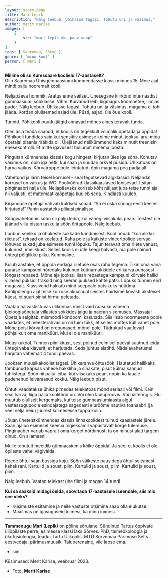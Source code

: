```yaml
---
layout: story-page
title: Mari Lepik
description: "Nälg leebub. Ühikasse tagasi. Tohutu uni ja väsimus."
author: Merit Karise
images: [
    {
        src: "mari-lepik-yks-paev.webp"
    }
]
tags: [ Saaremaa, Sõrve ]
genre: [ "minu kool" ]
person: [ Mari ]
---
```


<!-- # {{$doc.title}} -->

**Milline oli su Kuressaare koolielu 17-aastaselt?** \
Olin Saaremaa Ühisgümnaasiumi kümnendasse klassi minnes 15. Meie ajal mindi palju nooremalt kooli.

Neljapäeva hommik. Äratus enne seitset. Unesegane kiirkõnd internaadist gümnaasiumi sööklasse. Vihm. Kuivanud leib, liigmagus köömnetee, liimjas puder. Nälg leebub. Ühikasse tagasi. Tohutu uni ja väsimus, magama ei tohi jääda. Kordan olulisemad asjad üle. Püsti, asjad, üle õue kooli. 

Tunnid. Põhikooli puudujäägid annavad mõnes aines teravalt tunda. 

Olen äsja teada saanud, et koolis on tegelikult võimalik õpetada ja õppida! Põhikooli tundides sain kui sensitiiv esimese kolme minuti jooksul aru, mida õpetajal plaanis rääkida oli. Ülejäänud nelikümmend kaks minutit treenisin enesekontrolli. Et mitte igavusest hullunult minema joosta. 

Pingutan kümnendas klassis kogu hingest, kirjutan üles iga sõna. Kohutav väsimus on, õpin iga hetk, kui saan ja suudan ärkvel püsida. Ühikatoas on harva vaikus. Kõrvatroppe pole leiutatud, õpin magama pea padja all. 

Vahetund ja lärm teisel korrusel - seal tegutsevad algklassid. Neljandal korrusel on vaikus ja WC. Poolvõõrad klassikaaslased lobisevad. Itsitan pinginaabri nalja üle. Neljapäevaks koriseb kõht näljast juba teise tunni ajal nii valjusti, et matemaatikaõpetaja kuuleb seda. Kindlasti kuuleb. 

Kirjanduse õpetaja nähvab kuldsed sõnad: “Sa ei oska sõnagi eesti keeles kirjutada!” Panin aastateks pliiatsi pinalisse.

Söögivahetunnis söön nii palju leiba, kui vähegi viisakaks pean. Teistest üle jäänud viilu pistan tasku ja söön õhtupoole. Nälg leebub.

Loobun seeliku ja õhukeste sukkade kandmisest. Kool nõuab “korralikku riietust”, teksad on keelatud. Raha pole ja katkiste vineertoolide servad lõhuvad sukad juba esimese tunni lõpuks. Tajun teravalt oma riiete vanust, kulunust, imelikkust. Selles koolis ei ütle keegi halvasti, ma pole näinud ühtegi põlglikku pilku. Kummaline.

Kulub aastake, et õppida endaga riietuse osas rahu tegema. Tikin oma vana punase kampsuni hõredaks kulunud küünarnukkidele eri karva punasest lõngast rebased. Mõne aja jooksul lisan rebastega kampsuni kõrvale hallid villased püksid, traksid ning seeran juuksed kahte patsi. Lõpuks tunnen end mugavalt. Klassivend hakkab mind seepeale patsikuks hüüdma. Koolipõlengu ajal teise korruse aknalaual seistes hoidsime kõvasti üksteisel käest, et suurt sinist hirmu peletada.

Vaatan halvastiistuvas ülikonnas meist vaid raasuke vanema bioloogiaõpetaja villastes sokkides jalgu ja naeran sisemuses. Mässaja! Õpetaja selgitab, mismoodi kondoomi kasutada. Siis lisab noormeeste poole vaadates, et meesterahvas on nii tuim tükk, et selles mõttes küll vahet pole. Mõne poisi kõrvad on erepunased, mõnel pole. Tüdrukud vaatlevad põhjalikult oma maniküüri. Mul ei ole maniküüri. 

Muusikakool. Tunnen piinlikkust, sest polnud eelmisel päeval suutnud leida ühtegi vaba klaverit, et harjutada. Seda juhtus alatihti. Nädalavahetustel harjutan vähemalt 4 tundi päevas.

Jooksen muusikakoolist tagasi. Ühikarahva õhtusöök. Hautatud hallikaks tõmbunud kapsas vähese hakkliha ja sinakate, pisut külma saanud tuhlistega. Söön nii palju leiba, kui viisakaks pean, nopin ka lauale pudenenud leivaraasud kokku. Nälg leebub pisut.

Õhtuti vaadatakse ühika pimedas telekatoas mõnd seriaali või filmi. Käin seal harva, liiga palju koolitööd on. Või olen lauluproovis. Või näiteringis. Elu muutub oluliselt kergemaks, kui teise gümnaasiumiaasta algul vastassugupoole esindajatega sagedasti elurõõme nautiva toanaabri (ja veel nelja neiu) juurest kolmesesse tuppa kolin. 

Jõuan üheteistkümnendas klassis linnakoolidest tulnud kaaslastele järele. Saan ajaloo esimesel keemia riigieksamil vapustavalt kõrge tulemuse. Pinginaaber varjab vapralt oma kerget nördimust, ta on minust alati targem olnud. On siiamaani. 

Mulle tohutult meeldib gümnaasiumis kõike õppida! Ja see, et koolis ei ole õpilaste vahel vägivalda. 

Reede õhtul saan bussiga koju. Söön väikeste pausidega õhtul seitsmest kaheksani. Kartulid ja soust, piim. Kartulid ja soust, piim. Kartulid ja soust, piim. 

Nälg leebub. Vaatan telekast ühe filmi ja magan 14 tundi. 

**Kui sa saaksid midagi öelda, soovitada 17-aastasele iseendale, siis mis see oleks?**

- Küsimuste esitamine ja neile vastuste otsimine saab olla elukutse.
- Maailmas on igasuguseid inimesi, ka minu inimesi.

* * *

**Tammeougu Mari (Lepik)** on põline sõrulane. Sündinud Tartus õppivate üliõpilaste perre, esimesse klassi läks Sõrves. PhD, taimeökoloogia ja ökofüsioloogia, teadur Tartu Ülikoolis. MTÜ Sörvemaa Pärimuse Selts eestvedaja, pärimusmuusik. Taluperenaine, viie lapse ema.


<story-author :author="author"></story-author>

<details-wrapper summary="Mis mõtted tekkisid?">

- siin

</details-wrapper>

<details-wrapper summary="Allikad" class="text-sm" icon="icon-park-outline:document-folder">

Küsimused: Merit Karise, veebruar 2023.
- Foto: **Merit Karise**

</details-wrapper>
